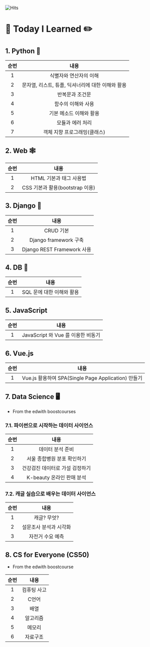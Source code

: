 ![Hits](https://hits.seeyoufarm.com/api/count/incr/badge.svg?url=https://github.com/ghleex/til&title=HITS)



# :book: Today I Learned :pencil2:

## 1. Python :snake:

| 순번 |                       내용                        |
| :--: | :-----------------------------------------------: |
|  1   |              식별자와 연산자의 이해               |
|  2   | 문자열, 리스트, 튜플, 딕셔너리에 대한 이해와 활용 |
|  3   |                  반복문과 조건문                  |
|  4   |                함수의 이해와 사용                 |
|  5   |              기본 메소드 이해와 활용              |
|  6   |                 모듈과 에러 처리                  |
|  7   |           객체 지향 프로그래밍(클래스)            |





## 2. Web :spider_web:

| 순번 |              내용               |
| :--: | :-----------------------------: |
|  1   |     HTML 기본과 태그 사용법     |
|  2   | CSS 기본과 활용(bootstrap 이용) |





## 3. Django :black_square_button:

| 순번 |            내용            |
| :--: | :------------------------: |
|  1   |         CRUD 기본          |
|  2   |   Django framework 구축    |
|  3   | Django REST Framework 사용 |





## 4. DB :minidisc:

| 순번 |           내용            |
| :--: | :-----------------------: |
|  1   | SQL 문에 대한 이해와 활용 |





## 5. JavaScript

| 순번 |                내용                |
| :--: | :--------------------------------: |
|  1   | JavaScript 와 Vue 를 이용한 비동기 |





## 6.  Vue.js

| 순번 |                        내용                         |
| :--: | :-------------------------------------------------: |
|  1   | Vue.js 활용하여 SPA(Single Page Application) 만들기 |





## 7. Data Science :desktop_computer:

* From the edwith boostcourses

### 7.1. 파이썬으로 시작하는 데이터 사이언스

| 순번 |              내용               |
| :--: | :-----------------------------: |
|  1   |        데이터 분석 준비         |
|  2   |   서울 종합병원 분포 확인하기   |
|  3   | 건강검진 데이터로 가설 검정하기 |
|  4   |    K-beauty 온라인 판매 분석    |



### 7.2. 캐글 실습으로 배우는 데이터 사이언스

| 순번 |          내용          |
| :--: | :--------------------: |
|  1   |      캐글? 무엇?       |
|  2   | 설문조사 분석과 시각화 |
|  3   |    자전거 수요 예측    |





## 8. CS for Everyone (CS50)

* From the edwith boostcourse

| 순번 |    내용     |
| :--: | :---------: |
|  1   | 컴퓨팅 사고 |
|  2   |    C언어    |
|  3   |    배열     |
|  4   |  알고리즘   |
|  5   |   메모리    |
|  6   |  자료구조   |

